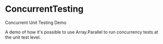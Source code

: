 ConcurrentTesting
=================

Concurrent Unit Testing Demo

A demo of how it's possible to use Array.Parallel to run concurrency tests at the unit test level.
